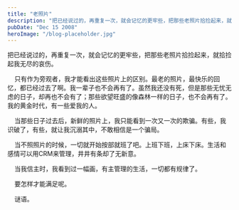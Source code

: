 ```yaml
---
title: "老照片"
description: "把已经说过的，再重复一次，就会记忆的更牢些，把那些老照片拾捡起来，就拾捡起我无尽的哀伤"
pubDate: "Dec 15 2008"
heroImage: "/blog-placeholder.jpg"
---
```

把已经说过的，再重复一次，就会记忆的更牢些，把那些老照片拾捡起来，就拾捡起我无尽的哀伤。

    只有作为旁观者，我才能看出这些照片上的区别。最老的照片，最快乐的回忆，都已经过去了啊。我一辈子也不会再有了。虽然我还没有死，但是那些无忧无虑的日子，却再也不会有了；那些欲望旺盛的像森林一样的日子，也不会再有了。我的黄金时代，有一些爱我的人。

    当那些日子过去后，新鲜的照片上，我只能看到一次又一次的欺骗。有些，我识破了，有些，就让我沉溺其中，不敢相信是一个骗局。

    当不照照片的时候，一切就开始按部就班了吧。上班下班，上床下床。生活和感情可以用CRM来管理，井井有条却了无新意。

    当我信主时，我看到过一幅画，有主管理的生活，一切都有规律了。

    要怎样才能满足呢。

    谜语。
